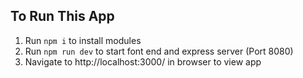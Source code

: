 
## To Run This App

1. Run `npm i` to install modules
2. Run `npm run dev` to start font end and express server (Port 8080)
3. Navigate to http://localhost:3000/ in browser to view app


